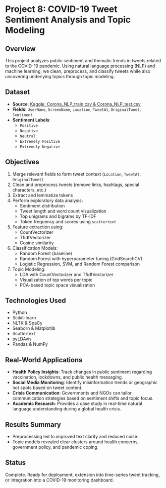 # Project 8: COVID-19 Tweet Sentiment Analysis and Topic Modeling

## Overview
This project analyzes public sentiment and thematic trends in tweets related to the COVID-19 pandemic. Using natural language processing (NLP) and machine learning, we clean, preprocess, and classify tweets while also uncovering underlying topics through topic modeling.

## Dataset
- **Source**: [Kaggle: Corona_NLP_train.csv & Corona_NLP_test.csv](https://www.kaggle.com/datatasks/covid-19-nlp-text-classification)
- **Fields**: `UserName`, `ScreenName`, `Location`, `TweetAt`, `OriginalTweet`, `Sentiment`
- **Sentiment Labels**:
  - `Positive`
  - `Negative`
  - `Neutral`
  - `Extremely Positive`
  - `Extremely Negative`

## Objectives
1. Merge relevant fields to form tweet context (`Location`, `TweetAt`, `OriginalTweet`)
2. Clean and preprocess tweets (remove links, hashtags, special characters, etc.)
3. Extract and lemmatize tokens
4. Perform exploratory data analysis:
   - Sentiment distribution
   - Tweet length and word count visualization
   - Top unigrams and bigrams by TF-IDF
   - Token frequency and scores using `scattertext`
5. Feature extraction using:
   - CountVectorizer
   - TfidfVectorizer
   - Cosine similarity
6. Classification Models:
   - Random Forest (baseline)
   - Random Forest with hyperparameter tuning (GridSearchCV)
   - Logistic Regression, SVM, and Random Forest comparison
7. Topic Modeling:
   - LDA with CountVectorizer and TfidfVectorizer
   - Visualization of top words per topic
   - PCA-based topic space visualization

## Technologies Used
- Python
- Scikit-learn
- NLTK & SpaCy
- Seaborn & Matplotlib
- Scattertext
- pyLDAvis
- Pandas & NumPy

## Real-World Applications
- **Health Policy Insights**: Track changes in public sentiment regarding vaccination, lockdowns, and public health messaging.
- **Social Media Monitoring**: Identify misinformation trends or geographic hot spots based on tweet content.
- **Crisis Communication**: Governments and NGOs can tailor communication strategies based on sentiment shifts and topic focus.
- **Academic Research**: Provides a case study in real-time natural language understanding during a global health crisis.

## Results Summary
- Preprocessing led to improved text clarity and reduced noise.
- Topic models revealed clear clusters around health concerns, government policy, and pandemic coping.

## Status
Complete. Ready for deployment, extension into time-series tweet tracking, or integration into a COVID-19 monitoring dashboard.

